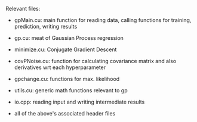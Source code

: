 Relevant files:

- gpMain.cu: main function for reading data, calling functions for training, prediction, writing results

- gp.cu: meat of Gaussian Process regression

- minimize.cu: Conjugate Gradient Descent

- covPNoise.cu: function for calculating covariance matrix and also derivatives wrt each hyperparameter

- gpchange.cu: functions for max. likelihood

- utils.cu: generic math functions relevant to gp

- io.cpp: reading input and writing intermediate results

- all of the above's associated header files
